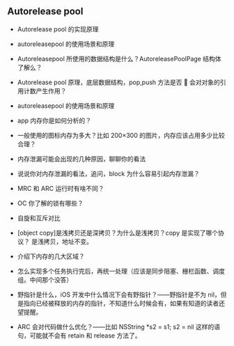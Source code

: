 ## Autorelease pool

- Autorelease pool 的实现原理
- autoreleasepool 的使用场景和原理
- Autoreleasepool 所使用的数据结构是什么？AutoreleasePoolPage 结构体了解么？
- Autorelease pool 原理，底层数据结构，pop,push 方法是否  会对对象的引用计数产生作用？
- autoreleasepool 的使用场景和原理

- app 内存你是如何分析的？
- 一般使用的图标内存为多大？比如 200×300 的图片，内存应该占用多少比较合理？

- 内存泄漏可能会出现的几种原因，聊聊你的看法
- 说说你对内存泄漏的看法，追问，block 为什么容易引起内存泄漏？
- MRC 和 ARC 运行时有啥不同？

- OC 你了解的锁有哪些？
- 自旋和互斥对比

- [object copy]是浅拷贝还是深拷贝？为什么是浅拷贝？copy 是实现了哪个协议？ 是浅拷贝，地址不变。
- 介绍下内存的几大区域？
- 怎么实现多个任务执行完后，再统一处理（应该是同步阻塞、栅栏函数、调度组。中间那个没答）
- 野指针是什么，iOS 开发中什么情况下会有野指针？——野指针是不为 nil，但是指向已经被释放的内存的指针，不知道什么时候会有，如果有知道的读者还望提醒。
- ARC 会对代码做什么优化？——比如 NSString \*s2 = s1; s2 = nil 这样的语句，可能就不会有 retain 和 release 方法了。
